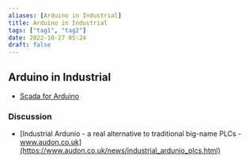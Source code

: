 ```yaml
---
aliases: [Arduino in Industrial]
title: Arduino in Industrial
tags: ["tag1", "tag2"]
date: 2022-10-27 05:24
draft: false
---
```


## Arduino in Industrial

- [Scada for Arduino](http://www.acimut.com/en/monitoriza/monitorizaforarduino.html)

### Discussion

- [Industrial Ardunio - a real alternative to traditional big-name PLCs - www.audon.co.uk](https://www.audon.co.uk/news/industrial_ardunio_plcs.html)
